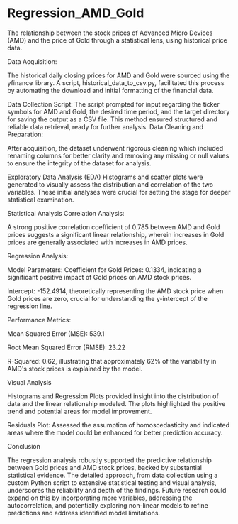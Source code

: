 # Regression_AMD_Gold
The relationship between the stock prices of Advanced Micro Devices (AMD) and the price of Gold through a statistical lens, using historical price data.

Data Acquisition:

The historical daily closing prices for AMD and Gold were sourced using the yfinance library. A script, historical_data_to_csv.py, facilitated this process by automating the download and initial formatting of the financial data.

Data Collection Script: The script prompted for input regarding the ticker symbols for AMD and Gold, the desired time period, and the target directory for saving the output as a CSV file. This method ensured structured and reliable data retrieval, ready for further analysis.
Data Cleaning and Preparation:

After acquisition, the dataset underwent rigorous cleaning which included renaming columns for better clarity and removing any missing or null values to ensure the integrity of the dataset for analysis.

Exploratory Data Analysis (EDA)
Histograms and scatter plots were generated to visually assess the distribution and correlation of the two variables. These initial analyses were crucial for setting the stage for deeper statistical examination.

Statistical Analysis
Correlation Analysis:

A strong positive correlation coefficient of 0.785 between AMD and Gold prices suggests a significant linear relationship, wherein increases in Gold prices are generally associated with increases in AMD prices.

Regression Analysis:

Model Parameters:
Coefficient for Gold Prices: 0.1334, indicating a significant positive impact of Gold prices on AMD stock prices.

Intercept: -152.4914, theoretically representing the AMD stock price when Gold prices are zero, crucial for understanding the y-intercept of the regression line.


Performance Metrics:

Mean Squared Error (MSE): 539.1

Root Mean Squared Error (RMSE): 23.22

R-Squared: 0.62, illustrating that approximately 62% of the variability in AMD's stock prices is explained by the model.

Visual Analysis

Histograms and Regression Plots provided insight into the distribution of data and the linear relationship modeled. The plots highlighted the positive trend and potential areas for model improvement.

Residuals Plot: Assessed the assumption of homoscedasticity and indicated areas where the model could be enhanced for better prediction accuracy.

Conclusion

The regression analysis robustly supported the predictive relationship between Gold prices and AMD stock prices, backed by substantial statistical evidence. The detailed approach, from data collection using a custom Python script to extensive statistical testing and visual analysis, underscores the reliability and depth of the findings. Future research could expand on this by incorporating more variables, addressing the autocorrelation, and potentially exploring non-linear models to refine predictions and address identified model limitations.
